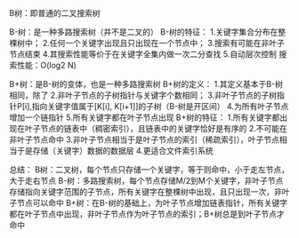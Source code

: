 B树：即普通的二叉搜索树

B-树：是一种多路搜索树（并不是二叉的）
    B-树的特征：
        1.关键字集合分布在整棵树中；
        2.任何一个关键字出现且只出现在一个节点中；
        3.搜索有可能在非叶子节点结束
        4.其搜索性能等价于在关键字全集内做一次二分查找
        5.自动层次控制
        搜索性能：O(log2 N)

B+树：是B-树的变体，也是一种多路搜索树
    B+树的定义：
        1.其定义基本于B-树相同，除了
        2.非叶子节点的子树指针与关键字个数相同；
        3.非叶子节点的子树指针P[i],指向关键字值属于[K[i], K[i+1]]的子树（B-树是开区间）
        4.为所有叶子节点增加一个链指针
        5.所有关键字都在叶子节点出现
    B+树的特征：
        1.所有关键字都出现在叶子节点的链表中（稠密索引），且链表中的关键字恰好是有序的
        2.不可能在非叶子节点命中
        3.非叶子节点相当于是叶子节点的索引（稀疏索引），叶子节点相当于是存储（关键字）数据的数据层
        4.更适合文件索引系统

总结：
    B树：二叉树，每个节点只存储一个关键字，等于则命中，小于走左节点，大于走右节点
    B-树：多路搜索树，每个节点存储M/2到M个关键字，非叶子节点存储指向关键字范围的子节点，所有关键字在整棵树中出现，且只出现一次，非叶子节点可以命中
    B+树：在B-树的基础上，为叶子节点增加链表指针，所有关键字都在叶子节点中出现，非叶子节点作为叶子节点的索引；B+树总是到叶子节点才命中
    